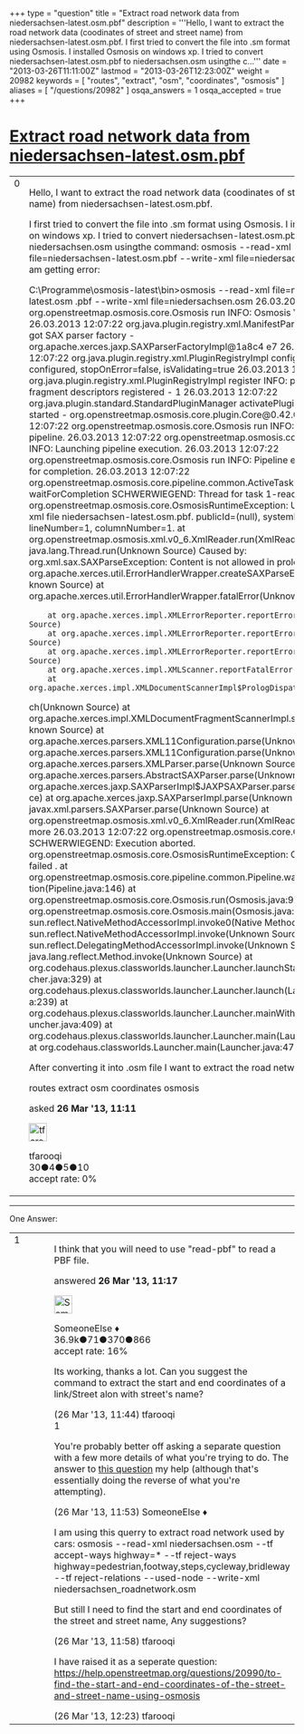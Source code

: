 +++
type = "question"
title = "Extract road network data from niedersachsen-latest.osm.pbf"
description = '''Hello, I want to extract the road network data (coodinates of street and street name) from niedersachsen-latest.osm.pbf. I first tried to convert the file into .sm format using Osmosis. I installed Osmosis on windows xp. I tried to convert niedersachsen-latest.osm.pbf to niedersachsen.osm usingthe c...'''
date = "2013-03-26T11:11:00Z"
lastmod = "2013-03-26T12:23:00Z"
weight = 20982
keywords = [ "routes", "extract", "osm", "coordinates", "osmosis" ]
aliases = [ "/questions/20982" ]
osqa_answers = 1
osqa_accepted = true
+++

<div class="headNormal">

# [Extract road network data from niedersachsen-latest.osm.pbf](/questions/20982/extract-road-network-data-from-niedersachsen-latestosmpbf)

</div>

<div id="main-body">

<div id="askform">

<table id="question-table" style="width:100%;">
<colgroup>
<col style="width: 50%" />
<col style="width: 50%" />
</colgroup>
<tbody>
<tr>
<td style="width: 30px; vertical-align: top"><div class="vote-buttons">
<span id="post-20982-upvote" class="ajax-command post-vote up" rel="nofollow" title="I like this post (click again to cancel)"> </span>
<div id="post-20982-score" class="post-score" title="current number of votes">
0
</div>
<span id="post-20982-downvote" class="ajax-command post-vote down" rel="nofollow" title="I dont like this post (click again to cancel)"> </span> <span id="favorite-mark" class="ajax-command favorite-mark" rel="nofollow" title="mark/unmark this question as favorite (click again to cancel)"> </span>
<div id="favorite-count" class="favorite-count">
&#10;</div>
</div></td>
<td><div id="item-right">
<div class="question-body">
<p>Hello, I want to extract the road network data (coodinates of street and street name) from niedersachsen-latest.osm.pbf.</p>
<p>I first tried to convert the file into .sm format using Osmosis. I installed Osmosis on windows xp. I tried to convert niedersachsen-latest.osm.pbf to niedersachsen.osm usingthe command: osmosis --read-xml file=niedersachsen-latest.osm.pbf --write-xml file=niedersachsen.osm But I am getting error:</p>
<p>C:\Programme\osmosis-latest\bin&gt;osmosis --read-xml file=niedersachsen-latest.osm .pbf --write-xml file=niedersachsen.osm 26.03.2013 12:07:22 org.openstreetmap.osmosis.core.Osmosis run INFO: Osmosis Version 0.42 26.03.2013 12:07:22 org.java.plugin.registry.xml.ManifestParser &lt;init&gt; INFO: got SAX parser factory - org.apache.xerces.jaxp.SAXParserFactoryImpl@1a8c4 e7 26.03.2013 12:07:22 org.java.plugin.registry.xml.PluginRegistryImpl configure INFO: configured, stopOnError=false, isValidating=true 26.03.2013 12:07:22 org.java.plugin.registry.xml.PluginRegistryImpl register INFO: plug-in and fragment descriptors registered - 1 26.03.2013 12:07:22 org.java.plugin.standard.StandardPluginManager activatePlugi n INFO: plug-in started - org.openstreetmap.osmosis.core.plugin.Core@0.42.0 26.03.2013 12:07:22 org.openstreetmap.osmosis.core.Osmosis run INFO: Preparing pipeline. 26.03.2013 12:07:22 org.openstreetmap.osmosis.core.Osmosis run INFO: Launching pipeline execution. 26.03.2013 12:07:22 org.openstreetmap.osmosis.core.Osmosis run INFO: Pipeline executing, waiting for completion. 26.03.2013 12:07:22 org.openstreetmap.osmosis.core.pipeline.common.ActiveTaskMan ager waitForCompletion SCHWERWIEGEND: Thread for task 1-read-xml failed org.openstreetmap.osmosis.core.OsmosisRuntimeException: Unable to parse xml file niedersachsen-latest.osm.pbf. publicId=(null), systemId=(null), lineNumber=1, columnNumber=1. at org.openstreetmap.osmosis.xml.v0_6.XmlReader.run(XmlReader.java:116) at java.lang.Thread.run(Unknown Source) Caused by: org.xml.sax.SAXParseException: Content is not allowed in prolog. at org.apache.xerces.util.ErrorHandlerWrapper.createSAXParseException(Un known Source) at org.apache.xerces.util.ErrorHandlerWrapper.fatalError(Unknown Source)</p>
<pre><code>    at org.apache.xerces.impl.XMLErrorReporter.reportError(Unknown Source)
    at org.apache.xerces.impl.XMLErrorReporter.reportError(Unknown Source)
    at org.apache.xerces.impl.XMLErrorReporter.reportError(Unknown Source)
    at org.apache.xerces.impl.XMLScanner.reportFatalError(Unknown Source)
    at org.apache.xerces.impl.XMLDocumentScannerImpl$PrologDispatcher.dispat</code></pre>
<p>ch(Unknown Source) at org.apache.xerces.impl.XMLDocumentFragmentScannerImpl.scanDocument(Un known Source) at org.apache.xerces.parsers.XML11Configuration.parse(Unknown Source) at org.apache.xerces.parsers.XML11Configuration.parse(Unknown Source) at org.apache.xerces.parsers.XMLParser.parse(Unknown Source) at org.apache.xerces.parsers.AbstractSAXParser.parse(Unknown Source) at org.apache.xerces.jaxp.SAXParserImpl$JAXPSAXParser.parse(Unknown Sour ce) at org.apache.xerces.jaxp.SAXParserImpl.parse(Unknown Source) at javax.xml.parsers.SAXParser.parse(Unknown Source) at org.openstreetmap.osmosis.xml.v0_6.XmlReader.run(XmlReader.java:111) ... 1 more 26.03.2013 12:07:22 org.openstreetmap.osmosis.core.Osmosis main SCHWERWIEGEND: Execution aborted. org.openstreetmap.osmosis.core.OsmosisRuntimeException: One or more tasks failed . at org.openstreetmap.osmosis.core.pipeline.common.Pipeline.waitForComple tion(Pipeline.java:146) at org.openstreetmap.osmosis.core.Osmosis.run(Osmosis.java:92) at org.openstreetmap.osmosis.core.Osmosis.main(Osmosis.java:37) at sun.reflect.NativeMethodAccessorImpl.invoke0(Native Method) at sun.reflect.NativeMethodAccessorImpl.invoke(Unknown Source) at sun.reflect.DelegatingMethodAccessorImpl.invoke(Unknown Source) at java.lang.reflect.Method.invoke(Unknown Source) at org.codehaus.plexus.classworlds.launcher.Launcher.launchStandard(Laun cher.java:329) at org.codehaus.plexus.classworlds.launcher.Launcher.launch(Launcher.jav a:239) at org.codehaus.plexus.classworlds.launcher.Launcher.mainWithExitCode(La uncher.java:409) at org.codehaus.plexus.classworlds.launcher.Launcher.main(Launcher.java: 352) at org.codehaus.classworlds.Launcher.main(Launcher.java:47)</p>
<p>After converting it into .osm file I want to extract the road network data from it.</p>
</div>
<div id="question-tags" class="tags-container tags">
<span class="post-tag tag-link-routes" rel="tag" title="see questions tagged &#39;routes&#39;">routes</span> <span class="post-tag tag-link-extract" rel="tag" title="see questions tagged &#39;extract&#39;">extract</span> <span class="post-tag tag-link-osm" rel="tag" title="see questions tagged &#39;osm&#39;">osm</span> <span class="post-tag tag-link-coordinates" rel="tag" title="see questions tagged &#39;coordinates&#39;">coordinates</span> <span class="post-tag tag-link-osmosis" rel="tag" title="see questions tagged &#39;osmosis&#39;">osmosis</span>
</div>
<div id="question-controls" class="post-controls">
&#10;</div>
<div class="post-update-info-container">
<div class="post-update-info post-update-info-user">
<p>asked <strong>26 Mar '13, 11:11</strong></p>
<img src="https://secure.gravatar.com/avatar/f5d31b13d0fced1a8297e7d9e9385a53?s=32&amp;d=identicon&amp;r=g" class="gravatar" width="32" height="32" alt="tfarooqi&#39;s gravatar image" />
<p><span>tfarooqi</span><br />
<span class="score" title="30 reputation points">30</span><span title="4 badges"><span class="badge1">●</span><span class="badgecount">4</span></span><span title="5 badges"><span class="silver">●</span><span class="badgecount">5</span></span><span title="10 badges"><span class="bronze">●</span><span class="badgecount">10</span></span><br />
<span class="accept_rate" title="Rate of the user&#39;s accepted answers">accept rate:</span> <span title="tfarooqi has no accepted answers">0%</span></p>
</div>
</div>
<div id="comments-container-20982" class="comments-container">
&#10;</div>
<div id="comment-tools-20982" class="comment-tools">
&#10;</div>
<div class="clear">
&#10;</div>
<div id="comment-20982-form-container" class="comment-form-container">
&#10;</div>
<div class="clear">
&#10;</div>
</div></td>
</tr>
</tbody>
</table>

------------------------------------------------------------------------

<div class="tabBar">

<span id="sort-top"></span>

<div class="headQuestions">

One Answer:

</div>

</div>

<span id="20984"></span>

<div id="answer-container-20984" class="answer accepted-answer">

<table style="width:100%;">
<colgroup>
<col style="width: 50%" />
<col style="width: 50%" />
</colgroup>
<tbody>
<tr>
<td style="width: 30px; vertical-align: top"><div class="vote-buttons">
<span id="post-20984-upvote" class="ajax-command post-vote up" rel="nofollow" title="I like this post (click again to cancel)"> </span>
<div id="post-20984-score" class="post-score" title="current number of votes">
1
</div>
<span id="post-20984-downvote" class="ajax-command post-vote down" rel="nofollow" title="I dont like this post (click again to cancel)"> </span> <span class="accept-answer on" rel="nofollow" title="tfarooqi has selected this answer as the correct answer"> </span>
</div></td>
<td><div class="item-right">
<div class="answer-body">
<p>I think that you will need to use "read-pbf" to read a PBF file.</p>
</div>
<div class="answer-controls post-controls">
&#10;</div>
<div class="post-update-info-container">
<div class="post-update-info post-update-info-user">
<p>answered <strong>26 Mar '13, 11:17</strong></p>
<img src="https://secure.gravatar.com/avatar/0bf1aa22f7f5e045b0eb8beb79fe7907?s=32&amp;d=identicon&amp;r=g" class="gravatar" width="32" height="32" alt="SomeoneElse&#39;s gravatar image" />
<p><span>SomeoneElse ♦</span><br />
<span class="score" title="36866 reputation points"><span>36.9k</span></span><span title="71 badges"><span class="badge1">●</span><span class="badgecount">71</span></span><span title="370 badges"><span class="silver">●</span><span class="badgecount">370</span></span><span title="866 badges"><span class="bronze">●</span><span class="badgecount">866</span></span><br />
<span class="accept_rate" title="Rate of the user&#39;s accepted answers">accept rate:</span> <span title="SomeoneElse has 228 accepted answers">16%</span></p>
</div>
</div>
<div id="comments-container-20984" class="comments-container">
<span id="20987"></span>
<div id="comment-20987" class="comment">
<div id="post-20987-score" class="comment-score">
&#10;</div>
<div class="comment-text">
<p>Its working, thanks a lot. Can you suggest the command to extract the start and end coordinates of a link/Street alon with street's name?</p>
</div>
<div id="comment-20987-info" class="comment-info">
<span class="comment-age">(26 Mar '13, 11:44)</span> <span class="comment-user userinfo">tfarooqi</span>
</div>
</div>
<span id="20988"></span>
<div id="comment-20988" class="comment">
<div id="post-20988-score" class="comment-score">
1
</div>
<div class="comment-text">
<p>You're probably better off asking a separate question with a few more details of what you're trying to do. The answer to <a href="https://help.openstreetmap.org/questions/19213/osm-xml-into-graph">this question</a> my help (although that's essentially doing the reverse of what you're attempting).</p>
</div>
<div id="comment-20988-info" class="comment-info">
<span class="comment-age">(26 Mar '13, 11:53)</span> <span class="comment-user userinfo">SomeoneElse ♦</span>
</div>
</div>
<span id="20989"></span>
<div id="comment-20989" class="comment">
<div id="post-20989-score" class="comment-score">
&#10;</div>
<div class="comment-text">
<p>I am using this querry to extract road network used by cars: osmosis --read-xml niedersachsen.osm --tf accept-ways highway=* --tf reject-ways highway=pedestrian,footway,steps,cycleway,bridleway --tf reject-relations --used-node --write-xml niedersachsen_roadnetwork.osm</p>
<p>But still I need to find the start and end coordinates of the street and street name, Any suggestions?</p>
</div>
<div id="comment-20989-info" class="comment-info">
<span class="comment-age">(26 Mar '13, 11:58)</span> <span class="comment-user userinfo">tfarooqi</span>
</div>
</div>
<span id="20992"></span>
<div id="comment-20992" class="comment">
<div id="post-20992-score" class="comment-score">
&#10;</div>
<div class="comment-text">
<p>I have raised it as a seperate question: <a href="https://help.openstreetmap.org/questions/20990/to-find-the-start-and-end-coordinates-of-the-street-and-street-name-using-osmosis">https://help.openstreetmap.org/questions/20990/to-find-the-start-and-end-coordinates-of-the-street-and-street-name-using-osmosis</a></p>
</div>
<div id="comment-20992-info" class="comment-info">
<span class="comment-age">(26 Mar '13, 12:23)</span> <span class="comment-user userinfo">tfarooqi</span>
</div>
</div>
</div>
<div id="comment-tools-20984" class="comment-tools">
&#10;</div>
<div class="clear">
&#10;</div>
<div id="comment-20984-form-container" class="comment-form-container">
&#10;</div>
<div class="clear">
&#10;</div>
</div></td>
</tr>
</tbody>
</table>

</div>

<div class="paginator-container-left">

</div>

</div>

</div>

